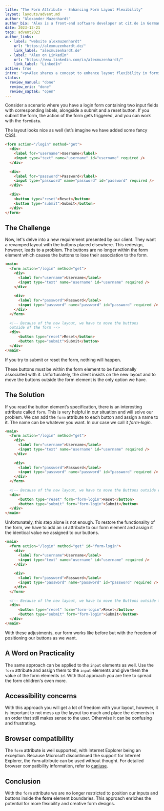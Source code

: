 ```yaml
---
title: "The Form Attribute - Enhancing Form Layout Flexibility"
layout: layouts/advent.md
author: "Alexander Muzenhardt"
author_bio: "Alex is a front-end software developer at cit.de in Germany."
date: 2023-12-21
tags: advent2023
author_links:
  - label: "website alexmuzenhardt"
    url: "https://alexmuzenhardt.de/"
    link_label: "alexmuzenhardt.de"
  - label: "Alex on LinkedIn"
    url: "https://www.linkedin.com/in/alexmuzenhardt/"
    link_label: "LinkedIn"
active: true
intro: "<p>Alex shares a concept to enhance layout flexibility in forms.</p>"
status:
  review_manuel: "done"
  review_eric: "done"
  review_saptak: "open"
---
```


<!-- Eric: My comments echo Manuel's. Beyond that, this is a great piece about a par of HTML I wish more people knew about. Thank you for writing it. -->

Consider a scenario where you have a login form containing two input fields with corresponding labels, alongside a submit and a reset button. If you submit the form, the action of the form gets triggered, and you can work with the `formData`.

The layout looks nice as well (let’s imagine we have added some fancy CSS).

```html
<form action="/login" method="get">
  <div>
    <label for="username">Username</label>
    <input type="text" name="username" id="username" required />
  </div>
  
  <div>
    <label for="password">Password</label>
    <input type="password" name="password" id="password" required />
  </div>
  
  <div>
    <button type="reset">Reset</button>
    <button type="submit">Submit</button>
  </div>
</form>
```

## The Challenge
Now, let's delve into a new requirement presented by our client. They want a revamped layout with the buttons placed elsewhere. This redesign, however, leads to a problem.
The buttons are no longer within the form element which causes the buttons to lose their association to the form.

```html
<main>
  <form action="/login" method="get">
    <div>
      <label for="username">Username</label>
      <input type="text" name="username" id="username" required />
    </div>
    
    <div>
      <label for="password">Password</label>
      <input type="password" name="password" id="password" required />
    </div>
  </form>
  
  <!-- Because of the new layout, we have to move the buttons 
  outside of the form -->
  <div>
      <button type="reset">Reset</button>
      <button type="submit">Submit</button>
  </div>
</main>
```

If you try to submit or reset the form, nothing will happen.

These buttons must be within the form element to be functionally associated with it.
Unfortunately, the client insists on the new layout and to move the buttons outside the form element is the only option we have.

## The Solution
If you read the button element’s specification, there is an interesting attribute called `form`. This is very helpful in our situation and will solve our problem. We can add the `form` attribute to each button and assign a name to it. The name can be whatever you want. In our case we call it _form-login_.

<!-- Manuel: 
1. "element’s specification" <-- link please 
2. Just a general stylistic comment: The first two sentece are fillers, they don't add any value. They can be reduced to "The form attribute can help with that. We can add it..."
3. "We can add the" <- You mix forms of address. Please choose one form, adress the reader either with "you" or "we". -->

```html
<main>
  <form action="/login" method="get">
    <div>
      <label for="username">Username</label>
      <input type="text" name="username" id="username" required />
    </div>
    
    <div>
      <label for="password">Password</label>
      <input type="password" name="password" id="password" required />
    </div>
  </form>
  
  <!-- Because of the new layout, we have to move the Buttons outside of the form -->
  <div>
      <button type="reset" form="form-login">Reset</button>
      <button type="submit" form="form-login">Submit</button>
  </div>
</main>
```

Unfortunately, this step alone is not enough. To restore the functionality of the form, we have to add an `id` attribute to our form element and assign it the identical value we assigned to our buttons.

```html
<main>
  <form action="/login" method="get" id="form-login">
    <div>
      <label for="username">Username</label>
      <input type="text" name="username" id="username" required />
    </div>
    
    <div>
      <label for="password">Password</label>
      <input type="password" name="password" id="password" required />
    </div>
  </form>
  
  <!-- Because of the new layout, we have to move the Buttons outside the form -->
  <div>
      <button type="reset" form="form-login">Reset</button>
      <button type="submit" form="form-login">Submit</button>
  </div>
</main>
```

With these adjustments, our form works like before but with the freedom of positioning our buttons as we want.

<!-- Manuel: "Unfortunately, this step alone is not enough." <- that makes it sound like you have to do a lot of extra work, but it's just an id you have to add. 
Please combine the instructions for adding the attributes and the id one step and remove the second code sample. -->

## A Word on Practicality
The same approach can be applied to the `input` elements as well. Use the `form` attribute and assign them to the `input` elements and give them the value of the form elements `id`. With that approach you are free to spread the form children's even more.

<!-- Manuel: 
1. what about textarea, select, etc.? It probably works with all form elements, right? please rewrite it.
2. "With that approach you are free to spread the **form** children's even more" <- what does that mean?-->

## Accessibility concerns
With this approach you will get a lot of freedom with your layout, however, it is important to not mess up the layout too much and place the elements in an order that still makes sense to the user. Otherwise it can be confusing and frustrating.

<!-- Manuel: You're addressing a11y issues, but the potential negative impact on the user doesn't really come out. Can you elaborate a bit more on that? -->

## Browser compatibility
The `form` attribute is well supported, with Internet Explorer being an exception. Because Microsoft discontinued the support for Internet Explorer, the `form` attribute can be used without thought.
For detailed browser compatibility information, refer to [caniuse](https://caniuse.com/form-attribute).

<!-- Manuel: Please consider removing the sentence "Because Microsoft…". I have clients that still have to support IE < 10. -->

## Conclusion
With the `form` attribute we are no longer restricted to position our inputs and buttons inside the **form** element boundaries. This approach enriches the potential for more flexibility and creative form designs.
